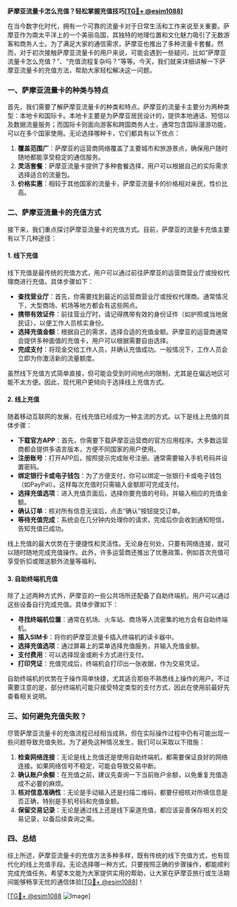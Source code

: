 **萨摩亚流量卡怎么充值？轻松掌握充值技巧[[TG💪+ @esim1088](https://t.me/s/esim1088)]**

在当今数字化时代，拥有一个可靠的流量卡对于日常生活和工作来说至关重要。萨摩亚作为南太平洋上的一个美丽岛国，其独特的地理位置和文化魅力吸引了无数游客和商务人士。为了满足大家的通信需求，萨摩亚也推出了多种流量卡套餐。然而，对于初次接触萨摩亚流量卡的用户来说，可能会遇到一些疑问，比如“萨摩亚流量卡怎么充值？”、“充值流程复杂吗？”等等。今天，我们就来详细讲解一下萨摩亚流量卡的充值方法，帮助大家轻松解决这一问题。

### 一、萨摩亚流量卡的种类与特点

首先，我们需要了解萨摩亚流量卡的种类和特点。萨摩亚的流量卡主要分为两种类型：本地卡和国际卡。本地卡主要是为萨摩亚居民设计的，提供本地通话、短信以及数据流量服务；而国际卡则面向游客和跨国商务人士，通常包含国际漫游功能，可以在多个国家使用。无论选择哪种卡，它们都具有以下优点：

1. **覆盖范围广**：萨摩亚的运营商网络覆盖了主要城市和旅游景点，确保用户随时随地都能享受稳定的通信服务。
2. **灵活套餐**：萨摩亚流量卡提供了多种套餐选择，用户可以根据自己的实际需求选择适合的流量包。
3. **价格实惠**：相较于其他国家的流量卡，萨摩亚流量卡的价格相对亲民，性价比高。

### 二、萨摩亚流量卡的充值方式

接下来，我们重点探讨萨摩亚流量卡的充值方式。目前，萨摩亚的流量卡充值主要有以下几种途径：

#### 1. 线下充值

线下充值是最传统的充值方式，用户可以通过前往萨摩亚的运营商营业厅或授权代理商进行充值。具体步骤如下：

- **查找营业厅**：首先，你需要找到最近的运营商营业厅或授权代理商。通常情况下，大型商场、机场等地方都会有这些网点。
- **携带有效证件**：前往营业厅时，请记得携带有效的身份证件（如护照或当地居民证），以便工作人员核实身份。
- **选择充值金额**：根据自己的需求，选择合适的充值金额。萨摩亚的运营商通常会提供多种面值的充值卡，用户可以根据需要自由选择。
- **完成支付**：将现金交给工作人员，并确认充值成功。一般情况下，工作人员会立即为你激活新的流量额度。

虽然线下充值方式简单直接，但可能会受到时间地点的限制，尤其是在偏远地区可能不太方便。因此，现代用户更倾向于选择线上充值方式。

#### 2. 线上充值

随着移动互联网的发展，在线充值已经成为一种主流的方式。以下是线上充值的具体步骤：

- **下载官方APP**：首先，你需要下载萨摩亚运营商的官方应用程序。大多数运营商都会提供多语言版本，方便不同国家的用户使用。
- **注册账号**：打开APP后，按照提示完成账号注册。通常需要输入手机号码并设置密码。
- **绑定银行卡或电子钱包**：为了方便支付，你可以绑定一张银行卡或电子钱包（如PayPal）。这样每次充值时只需输入金额即可完成支付。
- **选择充值选项**：进入充值页面后，选择你要充值的号码，并输入相应的充值金额。
- **确认订单**：核对所有信息无误后，点击“确认”按钮提交订单。
- **等待充值完成**：系统会在几分钟内处理你的请求，完成后你会收到通知短信，告知充值已成功。

线上充值的最大优势在于便捷性和灵活性。无论身在何处，只要有网络连接，就可以随时随地完成充值操作。此外，许多运营商还推出了优惠政策，例如首次充值可享受折扣或赠送额外流量等福利。

#### 3. 自助终端机充值

除了上述两种方式外，萨摩亚的一些公共场所还配备了自助终端机，用户可以通过这些设备自行完成充值。具体步骤如下：

- **寻找终端机位置**：通常在机场、火车站、商场等人流密集的地方会有自助终端机。
- **插入SIM卡**：将你的萨摩亚流量卡插入终端机的读卡器中。
- **选择充值选项**：通过屏幕上的菜单选择充值服务，并输入充值金额。
- **支付费用**：可以选择现金或刷卡方式进行支付。
- **打印凭证**：充值完成后，终端机会打印出一张收据，作为交易凭证。

自助终端机的优势在于操作简单快捷，尤其适合那些不熟悉线上操作的用户。不过需要注意的是，部分终端机可能只接受特定类型的支付方式，因此在使用前最好先查看相关说明。

### 三、如何避免充值失败？

尽管萨摩亚流量卡的充值流程已经相当成熟，但在实际操作过程中仍有可能出现一些问题导致充值失败。为了避免这种情况发生，我们可以采取以下措施：

1. **检查网络连接**：无论是线上充值还是使用自助终端机，都需要保证良好的网络连接。如果网络信号不稳定，可能会导致交易中断。
2. **确认账户余额**：在充值之前，建议先查询一下当前账户余额，以免重复充值造成不必要的麻烦。
3. **核对信息准确性**：无论是手动输入还是扫描二维码，都要仔细核对所填信息是否正确，特别是手机号码和充值金额。
4. **保留交易记录**：无论是通过线上还是线下渠道充值，都应该妥善保存相关的交易记录，以备后续查询之需。

### 四、总结

综上所述，萨摩亚流量卡的充值方法多种多样，既有传统的线下充值方式，也有现代化的线上充值手段。无论选择哪一种方式，只要按照正确的步骤操作，都能顺利完成充值任务。希望本文能为大家提供实用的帮助，让大家在萨摩亚旅行或生活期间能够畅享无忧的通信体验[[TG💪+ @esim1088](https://t.me/s/esim1088)]！

[[TG💪+ @esim1088](https://t.me/s/esim1088) ![Image](https://i.postimg.cc/4NQfJmqS/Snipaste-2025-05-13-00-14-12.png)]